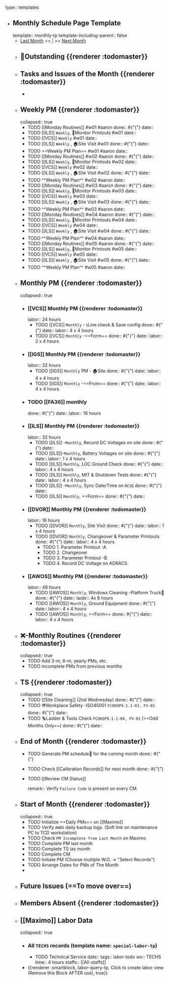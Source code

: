 type:: templates

- ## Monthly Schedule Page Template
  template:: monthly-tp
  template-including-parent:: false
	- [Last Month]([[Monthly/]]) << | >> [Next Month]([[Monthly/]])
	- ## 📌Outstanding {{renderer :todomaster}}
	- ## Tasks and Issues of the Month {{renderer :todomaster}}
		-
	- ## Weekly PM {{renderer :todomaster}}
	  collapsed:: true
		- TODO [[Monday Routines]] #w01 #aaron 
		  done:: #{"{"}
		  date::
		- TODO [[ILS]] `Weekly`, 📄Monitor Printouts #w01
		  date::
		- TODO [[VCS]] `Weekly` #w01
		  date::
		- TODO [[ILS]] `Weekly` ,  🏠️Site Visit #w01
		  done:: #{"{"}
		  date::
		- TODO  ==Weekly PM Plan== #w01 #aaron 
		  date::
		- TODO [[Monday Routines]] #w02 #aaron 
		  done:: #{"{"}
		  date::
		- TODO  [[ILS]] `Weekly`, 📄Monitor Printouts  #w02
		  date::
		- TODO  [[VCS]] `Weekly` #w02
		  date::
		- TODO  [[ILS]] `Weekly` ,  🏠️Site Visit #w02
		  done:: #{"{"}
		  date::
		- TODO  ^^Weekly PM Plan^^ #w02 #aaron 
		  date::
		- TODO [[Monday Routines]] #w03 #aaron 
		  done:: #{"{"}
		  date::
		- TODO [[ILS]] `Weekly`, 📄Monitor Printouts #w03 
		  date::
		- TODO [[VCS]] `Weekly` #w03
		  date::
		- TODO [[ILS]] `Weekly` ,  🏠️Site Visit #w03
		  done:: #{"{"}
		  date::
		- TODO ^^Weekly PM Plan^^ #w03 #aaron 
		  date::
		- TODO [[Monday Routines]] #w04 #aaron 
		  done:: #{"{"}
		  date::
		- TODO [[ILS]] `Weekly`, 📄Monitor Printouts #w04
		  date::
		- TODO [[VCS]] `Weekly` #w04
		  date::
		- TODO [[ILS]] `Weekly` ,  🏠️Site Visit #w04
		  done:: #{"{"}
		  date::
		- TODO ^^Weekly PM Plan^^ #w04 #aaron 
		  date::
		- TODO [[Monday Routines]] #w05 #aaron 
		  done:: #{"{"}
		  date::
		- TODO [[ILS]] `Weekly`, 📄Monitor Printouts #w05 
		  date::
		- TODO [[VCS]] `Weekly` #w05
		  date::
		- TODO [[ILS]] `Weekly` ,  🏠️Site Visit #w05
		  done:: #{"{"}
		  date::
		- TODO ^^Weekly PM Plan^^ #w05 #aaron 
		  date::
	- ## Monthly PM {{renderer :todomaster}}
	  collapsed:: true
		- ### [[VCS]] Monthly PM {{renderer :todomaster}}
		  labor:: 24 hours
			- TODO [[VCS]] `Monthly` - 📞Line check & Save config
			  done:: #{"{"}
			  date:: 
			  labor::  4 x 4 hours
			- TODO [[VCS]] `Monthly` -==Form== 
			  done:: #{"{"}
			  date:: 
			  labor::  2 x 4 hours
		- ### [[IGS]] Monthly PM {{renderer :todomaster}}
		  labor:: 32 hours
			- TODO [[IGS]] `Monthly` PM - 🏠️Site
			  done:: #{"{"}
			  date:: 
			  labor:: 4 x 4 hours
			- TODO [[IGS]] `Monthly` -==From== 
			  done:: #{"{"}
			  date:: 
			  labor::  4 x 4 hours
		- ### TODO [[FA36]] monthly 
		  done:: #{"{"}
		  date:: 
		  labor:: 16 hours
		- ### [[ILS]] Monthly PM {{renderer :todomaster}}
		  labor:: 32 hours
			- TODO [[ILS]] -`Monthly`, Record DC Voltages on site 
			  done:: #{"{"}
			  date::
			- TODO [[ILS]]-`Monthly`, Battery Voltages on site 
			  done:: #{"{"}
			  date::
			  labor:: 1 x 4 hours
			- TODO [[ILS]] `Monthly`, LOC Ground Check 
			  done:: #{"{"}
			  date:: 
			  labor:: 4 x 4 hours
			- TODO [[ILS]] `Monthly`, MIT & Shutdown Tests 
			  done:: #{"{"}
			  date:: 
			  labor:: 4 x 4 hours
			- TODO [[ILS]] -`Monthly`, Sync Date/Time on `RCSE` 
			  done:: #{"{"}
			  date::
			- TODO [[ILS]] `Monthly`, ==Form== 
			  done:: #{"{"}
			  date::
		- ### [[DVOR]] Monthly PM {{renderer :todomaster}}
		  labor:: 16 hours
			- TODO [[DVOR]] `Monthly`, Site Visit
			  done:: #{"{"}
			  date::
			  labor:: 1 x 4 hours
			- TODO [[DVOR]] `Monthly`, Changeover & Parameter Printouts
			  done:: #{"{"}
			  date::
			  labor:: 4 x 4 hours
				- TODO 1. Parameter Printout -A
				- TODO 2. Changeover
				- TODO 3. Parameter Printout -B
				- TODO 4. Record DC Voltage on ADRACS
		- ### [[AWOS]] Monthly PM {{renderer :todomaster}}
		  labor:: 48 hours
			- TODO [[AWOS]] `Monthly`, Windows Cleaning -Platform Truck🚛
			  done:: #{"{"}
			  date:: 
			  laobr:: 4x 8 hours
			- TODO [[AWOS]] `Monthly`, Ground Equipment
			  done:: #{"{"}
			  date::
			  labor:: 4 x 4 hours
			- TODO [[AWOS]] `Monthly`, ==Form== 
			  done:: #{"{"}
			  date:: 
			  labor:: 4 x 4 hours
	- ## ❌-Monthly Routines {{renderer :todomaster}}
	  collapsed:: true
		- TODO Add 3-m, 6-m, yearly PMs, etc.
		- TODO incomplete PMs from previous months
	- ## TS {{renderer :todomaster}}
	  collapsed:: true
		- TODO [[Site Cleaning]] (2nd Wednesday) 
		  done:: #{"{"}
		  date::
		- TODO ⛑️Workplace Safety -ISO45001 `FCOHSP9.1.1-03, FV-01`
		  done:: #{"{"}
		  date::
		- TODO 🪜Ladder & Tools Check `FCOHSP9.1.1-04, FV-01` (==Odd Months Only==) 
		  done:: #{"{"}
		  date::
	- ## End of Month {{renderer :todomaster}}
		- TODO Generate PM schedule📅 for the coming month
		  done:: #{"{"}
		- TODO Check [[Calibration Records]] for next month
		  done:: #{"{"}
		- TODO [[Review CM Status]]
		  
		  remark:: Verify `Failure Code` is present on every CM.
	- ## Start of Month {{renderer :todomaster}}
	  collapsed:: true
		- TODO Initialize ==Daily PMs== on [[Maximo]]
		- TODO Verify `AWOS` daily backup logs. (Soft link on maintenance PC to TCD workstation)
		- TODO Check `PM Incomplete from Last Month` on Maximo
		- TODO Complete PM last month
		- TODO Complete TS las month
		- TODO Complete CM
		- TODO Initiate PM (Choose multiple W.O. -> "Select Records")
		- TODO Arrange Dates for PMs of The Month
		-
	- ## Future Issues (==To move over==)
	- ## Members Absent {{renderer :todomaster}}
	- ## [[Maximo]] Labor Data
	  collapsed:: true
		- ### All `TECHS` records (template name: `special-labor-tp`)
			- TODO Technical Service
			  date:: 
			  tags:: labor-todo
			  wo:: TECHS
			  time:: 4 hours
			  staffs:: [[All-staffs]]
		- {{renderer :smartblock, labor-query-tp, Click to create labor view (Remove this Block AFTER use), true}}